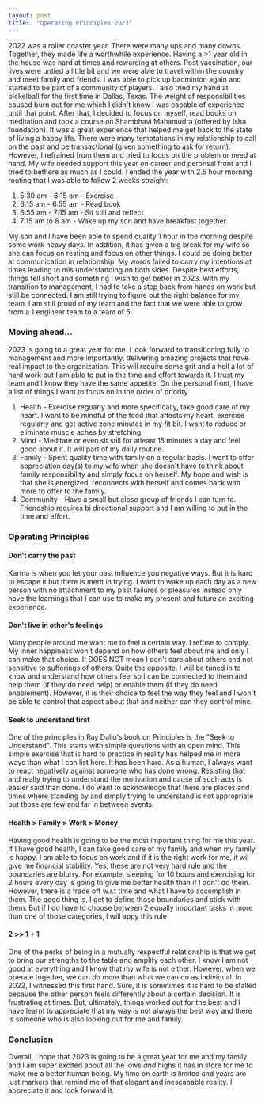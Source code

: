 ```yaml
---
layout: post
title:  "Operating Principles 2023"
---
```


2022 was a roller coaster year. There were many ups and many downs. Together, they made life a worthwhile experience. Having a >1 year old in the house was hard at times and rewarding at others. Post vaccination, our lives were untied a little bit and we were able to travel within the country and meet family and friends. I was able to pick up badminton again and started to be part of a community of players. I also tried my hand at pickelball for the first time in Dallas, Texas. The weight of responsibilities caused burn out for me which I didn't know I was capable of experience until that point. After that, I decided to focus on myself, read books on meditation and took a course on Shambhavi Mahamudra (offered by Isha foundation). It was a great experience that helped me get back to the state of living a happy life. There were many temptations in my relationship to call on the past and be transactional (given something to ask for return). However, I refrained from them and tried to focus on the problem or need at hand. My wife needed support this year on career and peronsal front and I tried to bethere as much as I could.
I ended the year with 2.5 hour morning routing that I was able to follow 2 weeks straight:
1. 5:30 am - 6:15 am - Exercise
2. 6:15 am - 6:55 am - Read book
3. 6:55 am - 7:15 am - Sit still and reflect
4. 7:15 am to 8 am - Wake up my son and have breakfast together


My son and I have been able to spend quality 1 hour in the morning despite some work heavy days. In addition, it has given a big break for my wife so she can focus on resting and focus on other things.
I could be doing better at communication in relationship. My words failed to carry my intentions at times leading to mis understanding on both sides. Despite best efforts, things fell short and something I wish to get better in 2023. With my transition to management, I had to take a step back from hands on work but still be connected. I am still trying to figure out the right balance for my team. I am still proud of my team and the fact that we were able to grow from a 1 engineer team to a team of 5.

### Moving ahead...
2023 is going to a great year for me. I look forward to transitioning fully to management and more importantly, delivering amazing projects that have real impact to the organization. This will require some grit and a hell a lot of hard work but I am able to put in the time and effort towards it. I trust my team and I know they have the same appetite.
On the personal front, I have a list of things I want to focus on in the order of priority
1. Health - Exercise reguarly and more specifically, take good care of my heart. I want to be mindful of the food that affects my heart, exercise regularly and get active zone minutes in my fit bit. I want to reduce or eliminate muscle aches by stretching.
2. Mind - Meditate or even sit still for atleast 15 minutes a day and feel good about it. It will part of my daily routine.
3. Family - Spent quality time with family on a regular basis. I want to offer appreciation day(s) to my wife when she doesn't have to think about family responsibility and simply focus on herself. My hope and wish is that she is energized, reconnects with herself and comes back with more to offer to the family.
4. Community - Have a small but close group of friends I can turn to. Friendship requires bi directional support and I am willing to put in the time and effort. 

### Operating Principles
#### Don't carry the past
Karma is when you let your past influence you negative ways. But it is hard to escape it but there is merit in trying. I want to wake up each day as a new person with no attachment to my past failures or pleasures instead only have the learnings that I can use to make my present and future an exciting experience.
#### Don't live in other's feelings
Many people around me want me to feel a certain way. I refuse to comply. My inner happiness won't depend on how others feel about me and only I can make that choice. It DOES NOT mean I don't care about others and not sensitive to sufferings of others. Quite the opposite. I will be tuned in to know and understand how others feel so I can be connected to them and help them (if they do need help) or enable them (if they do need enablement). However, it is their choice to feel the way they feel and I won't be able to control that aspect about that and neither can they control mine.

#### Seek to understand first
One of the principles in Ray Dalio's book on Principles is the "Seek to Understand". This starts with simple questions with an open mind. This simple exercise that is hard to practice in reality has helped me in more ways than what I can list here. It has been hard. As a human, I always want to react negatively against someone who has done wrong. Resisting that and really trying to understand the motivation and cause of such acts is easier said than done. I do want to acknowledge that there are places and times where standing by and simply trying to understand is not appropriate but those are few and far in between events.

#### Health > Family > Work > Money

Having good health is going to be the most important thing for me this year. If I have good health, I can take good care of my family and when my family is happy, I am able to focus on work and if it is the right work for me, it wil give me financial stability. 
Yes, these are not very hard rule and the boundaries are blurry. For example, sleeping for 10 hours and exercising for 2 hours every day is going to give me better health than if I don't do them. However, there is a trade off w.r.t time and what I have to accomplish in them. The good thing is, I get to define those boundaries and stick with them. But if I do have to choose between 2 equally important tasks in more than one of those categories, I will appy this rule

#### 2 >> 1 + 1
One of the perks of being in a mutually respectful relationship is that we get to bring our strengths to the table and amplify each other. I know I am not good at everything and I know that my wife is not either. However, when we operate together, we can do more than what we can do as individual. In 2022, I witnessed this first hand. Sure, it is sometimes it is hard to be stalled because the other person feels differently about a certain decision. It is frustrating at times. But, ultimately, things worked out for the best and I have learnt to appreciate that my way is not always the best way and there is someone who is also looking out for me and family.


### Conclusion
Overall, I hope that 2023 is going to be a great year for me and my family and I am super excited about all the lows *and* highs it has in store for me to make me a better human being. My time on earth is limited and years are just markers that remind me of that elegant and inescapable reality. I appreciate it and look forward it.

